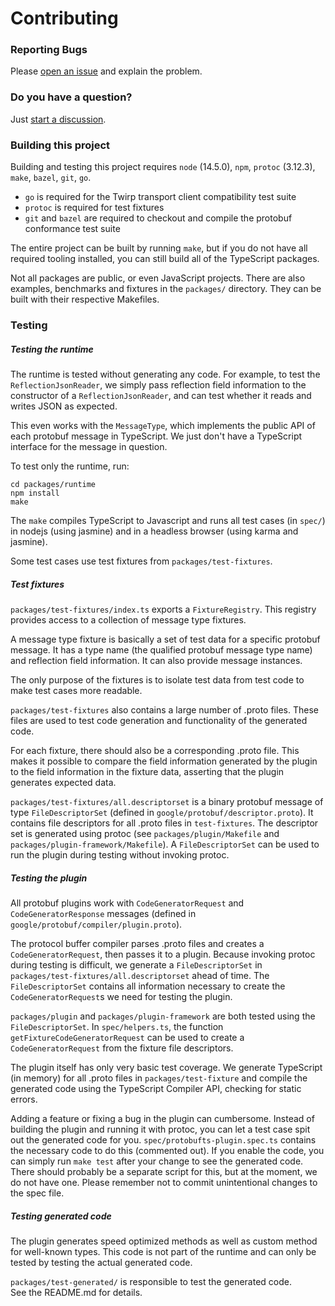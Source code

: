 Contributing
============


### Reporting Bugs

Please [open an issue](https://github.com/timostamm/protobuf-ts/issues/new) and explain the 
problem.


### Do you have a question?

Just [start a discussion](https://github.com/timostamm/protobuf-ts/discussions/new).


### Building this project 

Building and testing this project requires `node` (14.5.0), `npm`, `protoc` (3.12.3), 
`make`, `bazel`, `git`, `go`.  

- `go` is required for the Twirp transport client compatibility test suite
- `protoc` is required for test fixtures
- `git` and `bazel` are required to checkout and compile the protobuf conformance test 
  suite

The entire project can be built by running `make`, but if you do not have all required
tooling installed, you can still build all of the TypeScript packages. 


Not all packages are public, or even JavaScript projects. There are also examples, 
benchmarks and fixtures in the `packages/` directory. They can be built with their 
respective Makefiles.



### Testing

##### Testing the runtime 

The runtime is tested without generating any code. For example, to test the 
`ReflectionJsonReader`, we simply pass reflection field information to the 
constructor of a `ReflectionJsonReader`, and can test whether it reads and 
writes JSON as expected.

This even works with the `MessageType`, which implements the public API of 
each protobuf message in TypeScript. We just don't have a TypeScript interface 
for the message in question. 

To test only the runtime, run:

```shell script
cd packages/runtime
npm install
make 
```

The `make` compiles TypeScript to Javascript and runs all test cases 
(in `spec/`) in nodejs (using jasmine) and in a headless browser (using karma 
and jasmine). 

Some test cases use test fixtures from `packages/test-fixtures`. 


##### Test fixtures

`packages/test-fixtures/index.ts` exports a `FixtureRegistry`. This registry 
provides access to a collection of message type fixtures. 

A message type fixture is basically a set of test data for a specific protobuf 
message. It has a type name (the qualified protobuf message type name) and 
reflection field information. It can also provide message instances.   

The only purpose of the fixtures is to isolate test data from test code to make 
test cases more readable.
 
`packages/test-fixtures` also contains a large number of .proto files. These 
files are used to test code generation and functionality of the generated code. 

For each fixture, there should also be a corresponding .proto file. This makes 
it possible to compare the field information generated by the plugin to the 
field information in the fixture data, asserting that the plugin generates 
expected data. 

`packages/test-fixtures/all.descriptorset` is a binary protobuf message of type 
`FileDescriptorSet` (defined in `google/protobuf/descriptor.proto`). It contains 
file descriptors for all .proto files in `test-fixtures`. The descriptor set 
is generated using protoc (see `packages/plugin/Makefile` and 
`packages/plugin-framework/Makefile`). A `FileDescriptorSet` can be used to 
run the plugin during testing without invoking protoc.


##### Testing the plugin

All protobuf plugins work with `CodeGeneratorRequest` and `CodeGeneratorResponse` 
messages (defined in `google/protobuf/compiler/plugin.proto`). 

The protocol buffer compiler parses .proto files and creates a `CodeGeneratorRequest`, 
then passes it to a plugin. Because invoking protoc during testing is difficult, 
we generate a `FileDescriptorSet` in `packages/test-fixtures/all.descriptorset` 
ahead of time. The `FileDescriptorSet` contains all information necessary to 
create the `CodeGeneratorRequest`s we need for testing the plugin. 

`packages/plugin` and `packages/plugin-framework` are both tested using the 
`FileDescriptorSet`. In `spec/helpers.ts`, the function `getFixtureCodeGeneratorRequest` 
can be used to create a `CodeGeneratorRequest` from the fixture file descriptors.  

The plugin itself has only very basic test coverage. We generate TypeScript 
(in memory) for all .proto files in `packages/test-fixture` and compile the 
generated code using the TypeScript Compiler API, checking for static errors. 

Adding a feature or fixing a bug in the plugin can cumbersome. Instead of 
building the plugin and running it with protoc, you can let a test case spit 
out the generated code for you. `spec/protobufts-plugin.spec.ts` contains the 
necessary code to do this (commented out). If you enable the code, you can simply 
run `make test` after your change to see the generated code. There should probably 
be a separate script for this, but at the moment, we do not have one. Please 
remember not to commit unintentional changes to the spec file. 


##### Testing generated code

The plugin generates speed optimized methods as well as custom method 
for well-known types. This code is not part of the runtime and can only 
be tested by testing the actual generated code.

`packages/test-generated/` is responsible to test the generated code.  
See the README.md for details.


